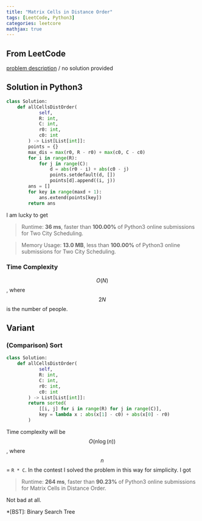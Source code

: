 ```yaml
---
title: "Matrix Cells in Distance Order"
tags: [LeetCode, Python3]
categories: leetcore
mathjax: true
---
```


## From LeetCode
[problem description](https://leetcode.com/problems/matrix-cells-in-distance-order/)
/
no solution provided

## Solution in Python3
```python
class Solution:
    def allCellsDistOrder(
            self, 
            R: int, 
            C: int, 
            r0: int, 
            c0: int
        ) -> List[List[int]]:
        points = {}
        max_dis = max(r0, R - r0) + max(c0, C - c0)
        for i in range(R):
            for j in range(C):
                d = abs(r0 - i) + abs(c0 - j)
                points.setdefault(d, [])
                points[d].append((i, j))
        ans = []
        for key in range(maxd + 1):
            ans.extend(points[key])
        return ans
```
I am lucky to get
> Runtime: **36 ms**, faster than **100.00%** of Python3 online submissions for Two City Scheduling.

> Memory Usage: **13.0 MB**, less than **100.00%** of Python3 online submissions for Two City Scheduling.

### Time Complexity
$$O(N)$$, where $$2N$$ is the number of people.

## Variant

### (Comparison) Sort
```python
class Solution:
    def allCellsDistOrder(
            self, 
            R: int, 
            C: int, 
            r0: int, 
            c0: int
        ) -> List[List[int]]:
        return sorted(
            [[i, j] for i in range(R) for j in range(C)], 
            key = lambda x : abs(x[1] - c0) + abs(x[0] - r0)
        )
```
Time complexity will be $$O(n\log(n))$$, where $$n$$ = `R * C`. In the contest I solved the problem in this way for simplicity. I got

> Runtime: **264 ms**, faster than **90.23%** of Python3 online submissions for Matrix Cells in Distance Order.

Not bad at all.

*[BST]: Binary Search Tree